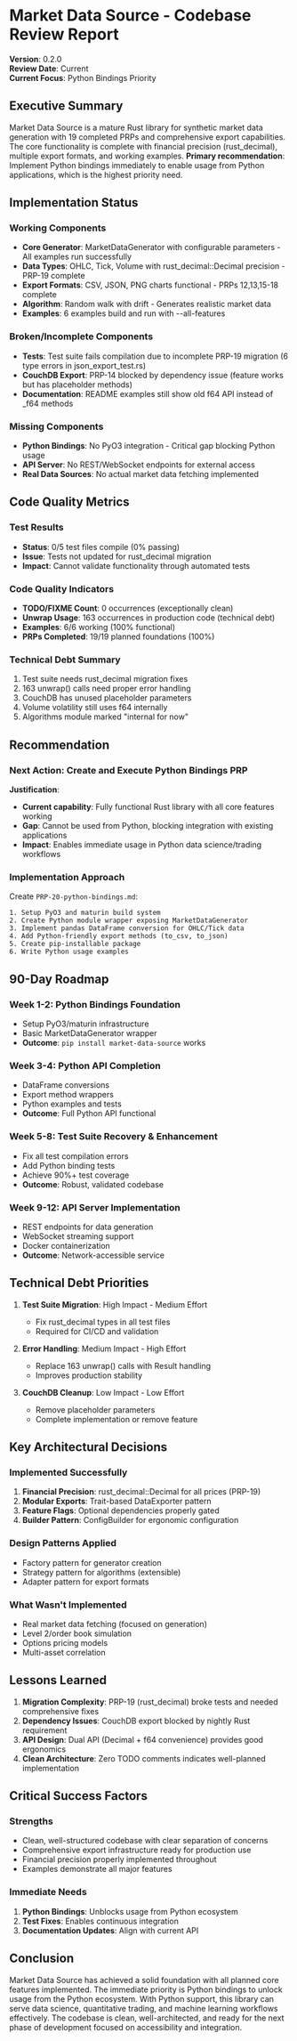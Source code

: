 # Market Data Source - Codebase Review Report
**Version**: 0.2.0  
**Review Date**: Current  
**Current Focus**: Python Bindings Priority

## Executive Summary

Market Data Source is a mature Rust library for synthetic market data generation with 19 completed PRPs and comprehensive export capabilities. The core functionality is complete with financial precision (rust_decimal), multiple export formats, and working examples. **Primary recommendation**: Implement Python bindings immediately to enable usage from Python applications, which is the highest priority need.

## Implementation Status

### Working Components
- **Core Generator**: MarketDataGenerator with configurable parameters - All examples run successfully
- **Data Types**: OHLC, Tick, Volume with rust_decimal::Decimal precision - PRP-19 complete
- **Export Formats**: CSV, JSON, PNG charts functional - PRPs 12,13,15-18 complete
- **Algorithm**: Random walk with drift - Generates realistic market data
- **Examples**: 6 examples build and run with --all-features

### Broken/Incomplete Components
- **Tests**: Test suite fails compilation due to incomplete PRP-19 migration (6 type errors in json_export_test.rs)
- **CouchDB Export**: PRP-14 blocked by dependency issue (feature works but has placeholder methods)
- **Documentation**: README examples still show old f64 API instead of _f64 methods

### Missing Components
- **Python Bindings**: No PyO3 integration - Critical gap blocking Python usage
- **API Server**: No REST/WebSocket endpoints for external access
- **Real Data Sources**: No actual market data fetching implemented

## Code Quality Metrics

### Test Results
- **Status**: 0/5 test files compile (0% passing)
- **Issue**: Tests not updated for rust_decimal migration
- **Impact**: Cannot validate functionality through automated tests

### Code Quality Indicators
- **TODO/FIXME Count**: 0 occurrences (exceptionally clean)
- **Unwrap Usage**: 163 occurrences in production code (technical debt)
- **Examples**: 6/6 working (100% functional)
- **PRPs Completed**: 19/19 planned foundations (100%)

### Technical Debt Summary
1. Test suite needs rust_decimal migration fixes
2. 163 unwrap() calls need proper error handling
3. CouchDB has unused placeholder parameters
4. Volume volatility still uses f64 internally
5. Algorithms module marked "internal for now"

## Recommendation

### **Next Action: Create and Execute Python Bindings PRP**

**Justification**:
- **Current capability**: Fully functional Rust library with all core features working
- **Gap**: Cannot be used from Python, blocking integration with existing applications
- **Impact**: Enables immediate usage in Python data science/trading workflows

### Implementation Approach

Create `PRP-20-python-bindings.md`:
```
1. Setup PyO3 and maturin build system
2. Create Python module wrapper exposing MarketDataGenerator
3. Implement pandas DataFrame conversion for OHLC/Tick data
4. Add Python-friendly export methods (to_csv, to_json)
5. Create pip-installable package
6. Write Python usage examples
```

## 90-Day Roadmap

### Week 1-2: Python Bindings Foundation
- Setup PyO3/maturin infrastructure
- Basic MarketDataGenerator wrapper
- **Outcome**: `pip install market-data-source` works

### Week 3-4: Python API Completion  
- DataFrame conversions
- Export method wrappers
- Python examples and tests
- **Outcome**: Full Python API functional

### Week 5-8: Test Suite Recovery & Enhancement
- Fix all test compilation errors
- Add Python binding tests
- Achieve 90%+ test coverage
- **Outcome**: Robust, validated codebase

### Week 9-12: API Server Implementation
- REST endpoints for data generation
- WebSocket streaming support
- Docker containerization
- **Outcome**: Network-accessible service

## Technical Debt Priorities

1. **Test Suite Migration**: High Impact - Medium Effort
   - Fix rust_decimal types in all test files
   - Required for CI/CD and validation

2. **Error Handling**: Medium Impact - High Effort  
   - Replace 163 unwrap() calls with Result handling
   - Improves production stability

3. **CouchDB Cleanup**: Low Impact - Low Effort
   - Remove placeholder parameters
   - Complete implementation or remove feature

## Key Architectural Decisions

### Implemented Successfully
1. **Financial Precision**: rust_decimal::Decimal for all prices (PRP-19)
2. **Modular Exports**: Trait-based DataExporter pattern
3. **Feature Flags**: Optional dependencies properly gated
4. **Builder Pattern**: ConfigBuilder for ergonomic configuration

### Design Patterns Applied
- Factory pattern for generator creation
- Strategy pattern for algorithms (extensible)
- Adapter pattern for export formats

### What Wasn't Implemented
- Real market data fetching (focused on generation)
- Level 2/order book simulation
- Options pricing models
- Multi-asset correlation

## Lessons Learned

1. **Migration Complexity**: PRP-19 (rust_decimal) broke tests and needed comprehensive fixes
2. **Dependency Issues**: CouchDB export blocked by nightly Rust requirement
3. **API Design**: Dual API (Decimal + f64 convenience) provides good ergonomics
4. **Clean Architecture**: Zero TODO comments indicates well-planned implementation

## Critical Success Factors

### Strengths
- Clean, well-structured codebase with clear separation of concerns
- Comprehensive export infrastructure ready for production use
- Financial precision properly implemented throughout
- Examples demonstrate all major features

### Immediate Needs
1. **Python Bindings**: Unblocks usage from Python ecosystem
2. **Test Fixes**: Enables continuous integration
3. **Documentation Updates**: Align with current API

## Conclusion

Market Data Source has achieved a solid foundation with all planned core features implemented. The immediate priority is Python bindings to unlock usage from the Python ecosystem. With Python support, this library can serve data science, quantitative trading, and machine learning workflows effectively. The codebase is clean, well-architected, and ready for the next phase of development focused on accessibility and integration.